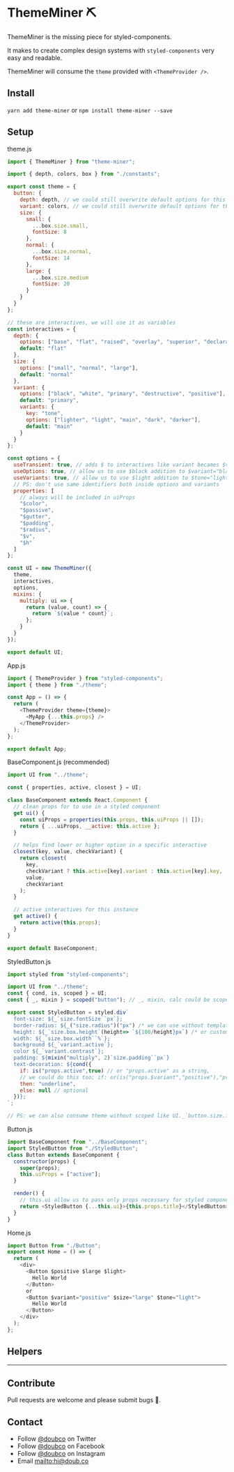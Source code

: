 # ThemeMiner ⛏

ThemeMiner is the missing piece for styled-components.

It makes to create complex design systems with `styled-components` very easy and readable.

ThemeMiner will consume the `theme` provided with `<ThemeProvider />`.

## Install

`yarn add theme-miner` or `npm install theme-miner --save`

## Setup

theme.js

```js
import { ThemeMiner } from "theme-miner";

import { depth, colors, box } from "./constants";

export const theme = {
  button: {
    depth: depth, // we could still overwrite default options for this scope only.
    variant: colors, // we could still overwrite default options for this scope only.
    size: {
      small: {
        ...box.size.small,
        fontSize: 8
      },
      normal: {
        ...box.size.normal,
        fontSize: 14
      },
      large: {
        ...box.size.medium
        fontSize: 20
      }
    }
  }
};

// these are interactives, we will use it as variables
const interactives = {
  depth: {
    options: ["base", "flat", "raised", "overlay", "superior", "declaration"],
    default: "flat"
  },
  size: {
    options: ["small", "normal", "large"],
    default: "normal"
  },
  variant: {
    options: ["black", "white", "primary", "destructive", "positive"],
    default: "primary",
    variants: {
      key: "tone",
      options: ["lighter", "light", "main", "dark", "darker"],
      default: "main"
    }
  }
};

const options = {
  useTransient: true, // adds $ to interactives like variant becames $variant
  useOptions: true, // allow us to use $black addition to $variant="black"
  useVariants: true, // allow us to use $light addition to $tone="light"
  // PS: don't use same identifiers both inside options and variants
  properties: [
    // always will be included in uiProps
    "$color",
    "$passive",
    "$gutter",
    "$padding",
    "$radius",
    "$v",
    "$h"
  ]
};

const UI = new ThemeMiner({
  theme,
  interactives,
  options,
  mixins: {
    multiply: ui => {
      return (value, count) => {
        return `${value * count}`;
      };
    }
  }
});

export default UI;
```

App.js

```js
import { ThemeProvider } from "styled-components";
import { theme } from "./theme";

const App = () => {
  return (
    <ThemeProvider theme={theme}>
      <MyApp {...this.props} />
    </ThemeProvider>
  );
};

export default App;
```

BaseComponent.js (recommended)

```js
import UI from "../theme";

const { properties, active, closest } = UI;

class BaseComponent extends React.Component {
  // clean props for to use in a styled component
  get ui() {
    const uiProps = properties(this.props, this.uiProps || []);
    return { ...uiProps, __active: this.active };
  }

  // helps find lower or higher option in a specific interactive
  closest(key, value, checkVariant) {
    return closest(
      key,
      checkVariant ? this.active[key].variant : this.active[key].key,
      value,
      checkVariant
    );
  }

  // active interactives for this instance
  get active() {
    return active(this.props);
  }
}

export default BaseComponent;
```

StyledButton.js

```js
import styled from "styled-components";

import UI from "../theme";
const { cond, is, scoped } = UI;
const { _, mixin } = scoped("button"); // _, mixin, calc could be scoped

export const StyledButton = styled.div`
  font-size: ${_`size.fontSize``px`};
  border-radius: ${_("size.radius")("px") /* we can use without template literals */};
  height: ${_`size.box.height`(height=> `${100/height}px`) /* or customize the output */};
  width: ${_`size.box.width``%`};
  background ${_`variant.active`};
  color ${_`variant.contrast`};
  padding: ${mixin("multiply", 2)`size.padding``px`}
  text-decoration: ${cond({
    if: is("props.active",true) // or "props.active" as a string,
    // we could do this too; if: or(is("props.$variant","positive"),"props.active")
    then: "underline",
    else: null // optional
  })};
`;

// PS: we can also consume theme without scoped like UI._`button.size.fontSize``px`

```

Button.js

```js
import BaseComponent from "../BaseComponent";
import StyledButton from "./StyledButton";
class Button extends BaseComponent {
  constructor(props) {
    super(props);
    this.uiProps = ["active"];
  }

  render() {
    // this.ui allow us to pass only props necessary for styled component
    return <StyledButton {...this.ui}>{this.props.title}</StyledButton>;
  }
}
```

Home.js

```js
import Button from "./Button";
export const Home = () => {
  return (
    <div>
      <Button $positive $large $light>
        Hello World
      </Button>
      or
      <Button $variant="positive" $size="large" $tone="light">
        Hello World
      </Button>
    </div>
  );
};
```

## Helpers

---

## Contribute

Pull requests are welcome and please submit bugs 🐛.

## Contact

- Follow [@doubco](https://twitter.com/doubco) on Twitter
- Follow [@doubco](http://facebook.com/doubco) on Facebook
- Follow [@doubco](http://instagram.com/doubco) on Instagram
- Email <mailto:hi@doub.co>
